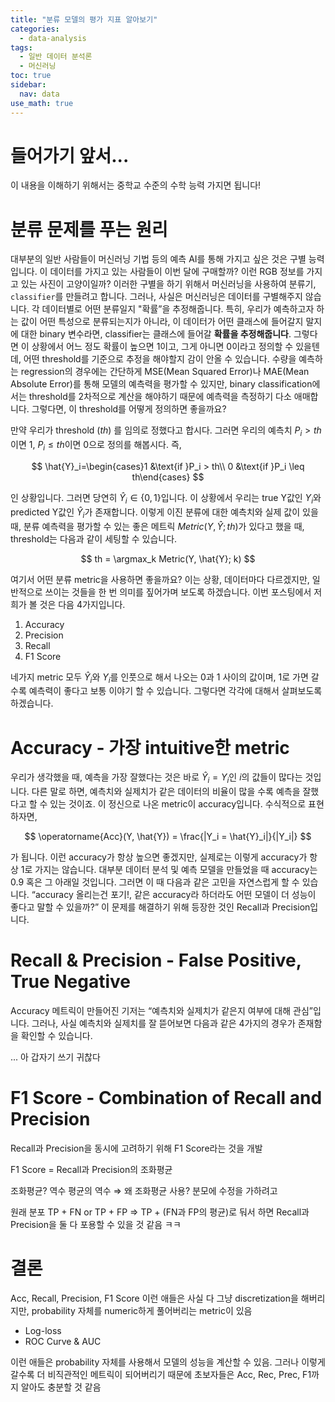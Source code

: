 ```yaml
---
title: "분류 모델의 평가 지표 알아보기"
categories:
  - data-analysis
tags:
  - 일반 데이터 분석론
  - 머신러닝
toc: true
sidebar:
  nav: data
use_math: true
---
```


# 들어가기 앞서...

이 내용을 이해하기 위해서는 중학교 수준의 수학 능력 가지면 됩니다!

# 분류 문제를 푸는 원리

대부분의 일반 사람들이 머신러닝 기법 등의 예측 AI를 통해 가지고 싶은 것은 구별 능력입니다. 이 데이터를 가지고 있는 사람들이 이번 달에 구매할까? 이런 RGB 정보를 가지고 있는 사진이 고양이일까? 이러한 구별을 하기 위해서 머신러닝을 사용하여 분류기, `classifier`를 만들려고 합니다. 그러나, 사실은 머신러닝은 데이터를 구별해주지 않습니다. 각 데이터별로 어떤 분류일지 "확률”을 추정해줍니다. 특히, 우리가 예측하고자 하는 값이 어떤 특성으로 분류되는지가 아니라, 이 데이터가 어떤 클래스에 들어갈지 말지에 대한 binary 변수라면, classifier는 클래스에 들어갈 **확률을 추정해줍니다**. 그렇다면 이 상황에서 어느 정도 확률이 높으면 1이고, 그게 아니면 0이라고 정의할 수 있을텐데, 어떤 threshold를 기준으로 추정을 해야할지 감이 안올 수 있습니다. 수량을 예측하는 regression의 경우에는 간단하게 MSE(Mean Squared Error)나 MAE(Mean Absolute Error)를 통해 모델의 예측력을 평가할 수 있지만, binary classification에서는 threshold를 2차적으로 계산을 해야하기 때문에 예측력을 측정하기 다소 애매합니다. 그렇다면, 이 threshold를 어떻게 정의하면 좋을까요?

만약 우리가 threshold $(th)$ 를 임의로 정했다고 합시다. 그러면 우리의 예측치 $P_i > th$이면 1, $P_i \leq th$이면 0으로 정의를 해봅시다. 즉,

$$
\hat{Y}_i=\begin{cases}1 &\text{if }P_i > th\\ 0 &\text{if }P_i \leq th\end{cases}
$$

인 상황입니다. 그러면 당연히 $\hat{Y}_i \in \{0, 1\}$입니다. 이 상황에서 우리는 true Y값인 $Y_i$와 predicted Y값인 $\hat{Y}_i$가 존재합니다. 이렇게 이진 분류에 대한 예측치와 실제 값이 있을 때, 분류 예측력을 평가할 수 있는 좋은 메트릭 $Metric(Y, \hat{Y}; th)$가 있다고 했을 때, threshold는 다음과 같이 세팅할 수 있습니다.

$$
th = \argmax_k Metric(Y, \hat{Y}; k)
$$

여기서 어떤 분류 metric을 사용하면 좋을까요? 이는 상황, 데이터마다 다르겠지만, 일반적으로 쓰이는 것들을 한 번 의미를 짚어가며 보도록 하겠습니다. 이번 포스팅에서 저희가 볼 것은 다음 4가지입니다.

1. Accuracy
2. Precision
3. Recall
4. F1 Score

네가지 metric 모두 $\hat{Y}_i$와 $Y_i$를 인풋으로 해서 나오는 0과 1 사이의 값이며, 1로 가면 갈 수록 예측력이 좋다고 보통 이야기 할 수 있습니다. 그렇다면 각각에 대해서 살펴보도록 하겠습니다.

# Accuracy - 가장 intuitive한 metric

우리가 생각했을 때, 예측을 가장 잘했다는 것은 바로 $\hat{Y}_i = Y_i$인 $i$의 값들이 많다는 것입니다. 다른 말로 하면, 예측치와 실제치가 같은 데이터의 비율이 많을 수록 예측을 잘했다고 할 수 있는 것이죠. 이 정신으로 나온 metric이 accuracy입니다. 수식적으로 표현하자면,

$$
\operatorname{Acc}(Y, \hat{Y}) = \frac{|Y_i = \hat{Y}_i|}{|Y_i|}
$$

가 됩니다. 이런 accuracy가 항상 높으면 좋겠지만, 실제로는 이렇게 accuracy가 항상 1로 가지는 않습니다. 대부분 데이터 분석 및 예측 모델을 만들었을 때 accuracy는 0.9 혹은 그 아래일 것입니다. 그러면 이 때 다음과 같은 고민을 자연스럽게 할 수 있습니다. “accuracy 올리는건 포기!, 같은 accuracy라 하더라도 어떤 모델이 더 성능이 좋다고 말할 수 있을까?” 이 문제를 해결하기 위해 등장한 것인 Recall과 Precision입니다.

# Recall & Precision - False Positive, True Negative

Accuracy 메트릭이 만들어진 기저는 “예측치와 실제치가 같은지 여부에 대해 관심”입니다. 그러나, 사실 예측치와 실제치를 잘 뜯어보면 다음과 같은 4가지의 경우가 존재함을 확인할 수 있습니다.

... 아 갑자기 쓰기 귀찮다

# F1 Score - Combination of Recall and Precision

Recall과 Precision을 동시에 고려하기 위해 F1 Score라는 것을 개발

F1 Score = Recall과 Precision의 조화평균

조화평균? 역수 평균의 역수 ⇒ 왜 조화평균 사용? 분모에 수정을 가하려고

원래 분포 TP + FN or TP + FP ⇒ TP + (FN과 FP의 평균)로 둬서 하면 Recall과 Precision을 둘 다 포용할 수 있을 것 같음 ㅋㅋ

# 결론

Acc, Recall, Precision, F1 Score 이런 애들은 사실 다 그냥 discretization을 해버리지만, probability 자체를 numeric하게 풀어버리는 metric이 있음

- Log-loss
- ROC Curve & AUC

이런 애들은 probability 자체를 사용해서 모델의 성능을 계산할 수 있음. 그러나 이렇게 갈수록 더 비직관적인 메트릭이 되어버리기 때문에 초보자들은 Acc, Rec, Prec, F1까지 알아도 충분할 것 같음
